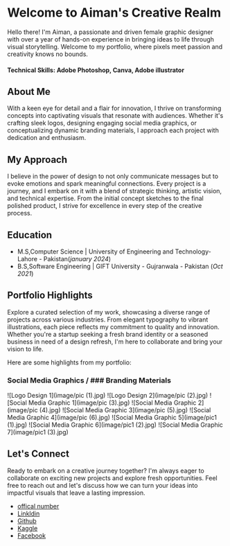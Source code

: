 # Welcome to Aiman's Creative Realm

Hello there! I'm Aiman, a passionate and driven female graphic designer with over a year of hands-on experience in bringing ideas to life through visual storytelling. Welcome to my portfolio, where pixels meet passion and creativity knows no bounds.

#### Technical Skills: Adobe Photoshop, Canva, Adobe illustrator

## About Me
With a keen eye for detail and a flair for innovation, I thrive on transforming concepts into captivating visuals that resonate with audiences. Whether it's crafting sleek logos, designing engaging social media graphics, or conceptualizing dynamic branding materials, I approach each project with dedication and enthusiasm.

## My Approach
I believe in the power of design to not only communicate messages but to evoke emotions and spark meaningful connections. Every project is a journey, and I embark on it with a blend of strategic thinking, artistic vision, and technical expertise. From the initial concept sketches to the final polished product, I strive for excellence in every step of the creative process.


## Education
- M.S,Computer Science | University of Engineering and Technology- Lahore - Pakistan(_january 2024_)	 			        		
- B.S,Software Engineering | GIFT University - Gujranwala - Pakistan (_Oct 2021_)


## Portfolio Highlights
Explore a curated selection of my work, showcasing a diverse range of projects across various industries. From elegant typography to vibrant illustrations, each piece reflects my commitment to quality and innovation. Whether you're a startup seeking a fresh brand identity or a seasoned business in need of a design refresh, I'm here to collaborate and bring your vision to life.

Here are some highlights from my portfolio:

### Social Media Graphics / ### Branding Materials
![Logo Design 1](image/pic (1).jpg)
![Logo Design 2](image/pic (2).jpg)
![Social Media Graphic 1](image/pic (3).jpg)
![Social Media Graphic 2](image/pic (4).jpg)
![Social Media Graphic 3](image/pic (5).jpg)
![Social Media Graphic 4](image/pic (6).jpg)
![Social Media Graphic 5](image/pic1 (1).jpg)
![Social Media Graphic 6](image/pic1 (2).jpg)
![Social Media Graphic 7](image/pic1 (3).jpg)


## Let's Connect
Ready to embark on a creative journey together? I'm always eager to collaborate on exciting new projects and explore fresh opportunities. Feel free to reach out and let's discuss how we can turn your ideas into impactful visuals that leave a lasting impression.
- [offical number](+923420975922)
- [Linkldin](https://www.linkedin.com/in/)
- [Github](https://github.com/)
- [Kaggle](https://www.kaggle.com/)
- [Facebook](https://www.facebook.com/)

